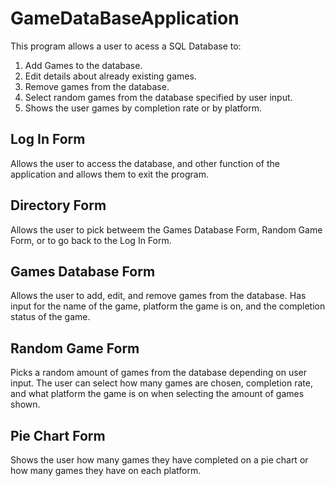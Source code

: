 # GameDataBaseApplication

This program allows a user to acess a SQL Database to:
  1. Add Games to the database.
  2. Edit details about already existing games.
  3. Remove games from the database.
  4. Select random games from the database specified by user input.
  5. Shows the user games by completion rate or by platform.

## Log In Form

Allows the user to access the database, and other function of the application and allows them to exit the program.

## Directory Form

Allows the user to pick betweem the Games Database Form, Random Game Form, or to go back to the Log In Form.

## Games Database Form

Allows the user to add, edit, and remove games from the database. Has input for the name of the game, 
platform the game is on, and the completion status of the game.

## Random Game Form

Picks a random amount of games from the database depending on user input. The user can select how many games are chosen,
completion rate, and what platform the game is on when selecting the amount of games shown.

## Pie Chart Form

Shows the user how many games they have completed on a pie chart or how many games they have on each platform.

